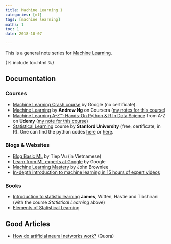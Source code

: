 ```yaml
---
title: Machine Learning 1
categories: [ml]
tags: [machine learning]
maths: 1
toc: 1
date: 2018-10-07

---
```


This is a general note series for [Machine Learning](/categories#ml).

{% include toc.html %}

## Documentation

### Courses

- [Machine Learning Crash course](https://developers.google.com/machine-learning/crash-course/ml-intro) by Google (no certificate).
- [Machine Learning](https://www.coursera.org/learn/machine-learning) by **Andrew Ng** on Coursera ([my notes for this course](/tags#ml-coursera))
- [Machine Learning A-Z™: Hands-On Python & R In Data Science](https://www.udemy.com/machinelearning/) from A-Z on **Udemy** ([my note for this course](/tags#ml-udemy))
- [Statistical Learning](https://lagunita.stanford.edu/courses/HumanitiesSciences/StatLearning/Winter2016/about) course by **Stanford University** (free, certificate, in R). One can find the python codes [here](https://github.com/tdpetrou/Machine-Learning-Books-With-Python/tree/master/Introduction%20to%20Statistical%20Learning) or [here](https://github.com/JWarmenhoven/ISLR-python). 


### Blogs & Websites

- [Blog Basic ML](https://machinelearningcoban.com/) by Tiep Vu (in Vietnamese)
- [Learn from ML experts at Google](https://ai.google/education/) by Google
- [Machine Learning Mastery](https://machinelearningmastery.com/start-here/) by John Brownlee
- [In-depth introduction to machine learning in 15 hours of expert videos](https://www.r-bloggers.com/in-depth-introduction-to-machine-learning-in-15-hours-of-expert-videos/)

### Books

- [Introduction to statistic learning](https://www-bcf.usc.edu/~gareth/ISL/) **James**, Witten, Hastie and Tibshirani (with the course *Statistical Learning* above)
- [Elements of Statistical Learning](https://web.stanford.edu/~hastie/Papers/ESLII.pdf)



## Good Articles

- [How do artificial neural networks work?](https://www.quora.com/How-do-artificial-neural-networks-work) (Quora)